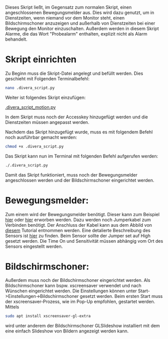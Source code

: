 Dieses Skript ließt, im Gegensatz zum normalen Skript, einen angeschlossenen Bewegungsmelder aus. Dies wird dazu genutzt, um in Dienstzeiten, wenn niemand vor dem Monitor steht, einen Bildschirmschoner anzuzeigen und außerhalb von Dienstzeiten bei einer Bewegung den Monitor einzuschalten. Außerdem werden in diesem Skript Alarme, die das Wort "Probealarm" enthalten, explizit nicht als Alarm behandelt.

# Skript einrichten

Zu Beginn muss die Skript-Datei angelegt und befüllt werden. Dies geschieht mit Folgenden Terminalbefehl:

```sh
nano .divera_script.py
```

Weiter ist folgendes Skript einzufügen:

[.divera_script_motion.py](.divera_script_motion.py)

In dem Skript muss noch der Accesskey hinzugefügt werden und die Dienstzeiten müssen angepasst werden.

Nachdem das Skript hinzugefügt wurde, muss es mit folgendem Befehl noch ausführbar gemacht werden:

```sh
chmod +x .divera_script.py
```

Das Skript kann nun im Terminal mit folgenden Befehl aufgerufen werden:

```sh
./.divera_script.py
```

Damit das Skript funktioniert, muss noch der Bewegungsmelder angeschlossen werden und der Bildschirmschoner eingerichtet werden.

# Bewegungsmelder:

Zum einem wird der Bewegungsmelder benötigt. Dieser kann zum Beispiel [hier](https://www.amazon.de/gp/product/B01N3QE4TQ/ref=ppx_yo_dt_b_asin_title_o03_s00?ie=UTF8&psc=1) oder [hier](https://www.amazon.de/gp/product/B008AESDSY?ie=UTF8&linkCode=as2&camp=1634&creative=6738&tag=754-21&creativeASIN=B008AESDSY) erworben werden. Dazu werden noch Jumperkabel zum Verbinden benötigt. Der Anschluss der Kabel kann aus dem Abbild von [diesem](https://tutorials-raspberrypi.de/raspberry-pi-bewegungsmelder-sensor-pir/) Tutorial entnommen werden. Eine detalierte Beschreibung des Sensors ist [hier](http://elektro.turanis.de/html/prj108/index.html) zu finden. Beim Sensor sollte der Jumper set auf High gesetzt werden. Die Time On und Sensitivität müssen abhängig vom Ort des Sensors eingestellt werden.

# Bildschirmschoner:

Außerdem muss noch der Bildschirmschoner eingerichtet werden. Als Bildschirmschoner kann bspw. xscreensaver verwendet und nach Wünschen eingerichtet werden. Die Einstellungen können unter Start->Einstellungen->Bildschirmschoner gesetzt werden. Beim ersten Start muss der xscreensaver-Prozess, wie im Pop-Up empfohlen, gestartet werden. Mittels
```sh
sudo apt install xscreensaver-gl-extra
```
wird unter anderem der Bildschirmschoner GLSlideshow installiert mit dem eine einfach Slideshow von Bildern angezeigt werden kann.
